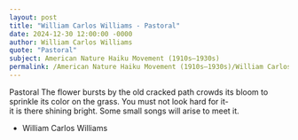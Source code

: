 ```yaml
---
layout: post
title: "William Carlos Williams - Pastoral"
date: 2024-12-30 12:00:00 -0000
author: William Carlos Williams
quote: "Pastoral"
subject: American Nature Haiku Movement (1910s–1930s)
permalink: /American Nature Haiku Movement (1910s–1930s)/William Carlos Williams/William Carlos Williams - Pastoral
---
```


Pastoral
The flower bursts
by the old
cracked path
crowds
its bloom to sprinkle
its color
on the grass.
You must not look hard
for it-  
it is there
shining bright.
Some small songs
will arise
to meet it.

- William Carlos Williams
